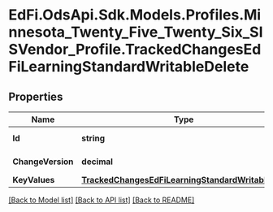 # EdFi.OdsApi.Sdk.Models.Profiles.Minnesota_Twenty_Five_Twenty_Six_SISVendor_Profile.TrackedChangesEdFiLearningStandardWritableDelete

## Properties

Name | Type | Description | Notes
------------ | ------------- | ------------- | -------------
**Id** | **string** | Resource identifier | [optional] 
**ChangeVersion** | **decimal** | Change version | [optional] 
**KeyValues** | [**TrackedChangesEdFiLearningStandardWritableKey**](TrackedChangesEdFiLearningStandardWritableKey.md) |  | [optional] 

[[Back to Model list]](../README.md#documentation-for-models) [[Back to API list]](../README.md#documentation-for-api-endpoints) [[Back to README]](../README.md)

